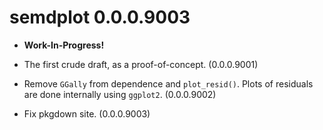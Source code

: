 # semdplot 0.0.0.9003

- **Work-In-Progress!**

- The first crude draft, as a proof-of-concept. (0.0.0.9001)
- Remove `GGally` from dependence and `plot_resid()`. Plots of
  residuals are done internally using `ggplot2`. (0.0.0.9002)
- Fix pkgdown site. (0.0.0.9003)
